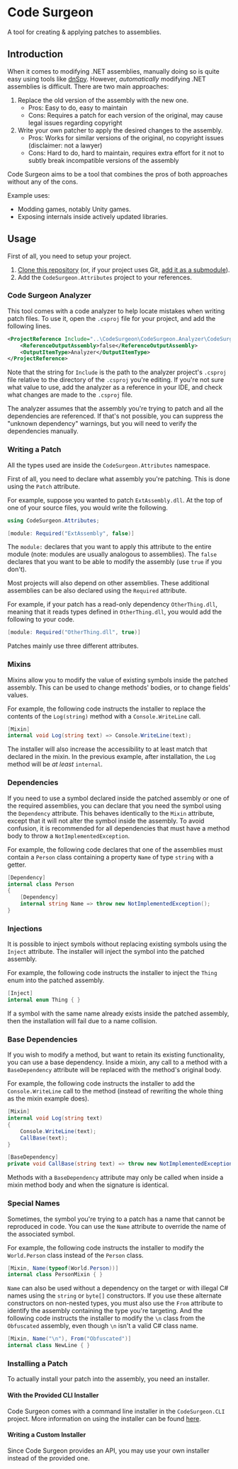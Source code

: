 # Code Surgeon

A tool for creating & applying patches to assemblies.

## Introduction

When it comes to modifying .NET assemblies, manually doing so is quite easy using tools like [dnSpy](https://github.com/0xd4d/dnSpy).
However, *automatically* modifying .NET assemblies is difficult.
There are two main approaches:

1. Replace the old version of the assembly with the new one.
   * Pros: Easy to do, easy to maintain
   * Cons: Requires a patch for each version of the original, may cause legal issues regarding copyright
2. Write your own patcher to apply the desired changes to the assembly.
   * Pros: Works for similar versions of the original, no copyright issues (disclaimer: not a lawyer)
   * Cons: Hard to do, hard to maintain, requires extra effort for it not to subtly break incompatible versions of the assembly

Code Surgeon aims to be a tool that combines the pros of both approaches without any of the cons.

Example uses:

* Modding games, notably Unity games.
* Exposing internals inside actively updated libraries.

## Usage

First of all, you need to setup your project.

1. [Clone this repository](https://help.github.com/en/articles/cloning-a-repository) (or, if your project uses Git, [add it as a submodule](https://git-scm.com/book/en/v2/Git-Tools-Submodules)).
2. Add the `CodeSurgeon.Attributes` project to your references.

### Code Surgeon Analyzer

This tool comes with a code analyzer to help locate mistakes when writing patch files.
To use it, open the `.csproj` file for your project, and add the following lines.

```XML
<ProjectReference Include="..\CodeSurgeon\CodeSurgeon.Analyzer\CodeSurgeon.Analyzer.csproj">
    <ReferenceOutputAssembly>false</ReferenceOutputAssembly>
    <OutputItemType>Analyzer</OutputItemType>
</ProjectReference>
```

Note that the string for `Include` is the path to the analyzer project's `.csproj` file relative to the directory of the `.csproj` you're editing.
If you're not sure what value to use, add the analyzer as a reference in your IDE, and check what changes are made to the `.csproj` file.

The analyzer assumes that the assembly you're trying to patch and all the dependencies are referenced.
If that's not possible, you can suppress the "unknown dependency" warnings, but you will need to verify the dependencies manually.

### Writing a Patch

All the types used are inside the `CodeSurgeon.Attributes` namespace.

First of all, you need to declare what assembly you're patching.
This is done using the `Patch` attribute.

For example, suppose you wanted to patch `ExtAssembly.dll`.
At the top of one of your source files, you would write the following.

```C#
using CodeSurgeon.Attributes;

[module: Required("ExtAssembly", false)]
```

The `module:` declares that you want to apply this attribute to the entire module (note: modules are usually analogous to assemblies).
The `false` declares that you want to be able to modify the assembly (use `true` if you don't).

Most projects will also depend on other assemblies.
These additional assemblies can be also declared using the `Required` attribute.

For example, if your patch has a read-only dependency `OtherThing.dll`, meaning that it reads types defined in `OtherThing.dll`, you would add the following to your code.

```C#
[module: Required("OtherThing.dll", true)]
```

Patches mainly use three different attributes.

### Mixins

Mixins allow you to modify the value of existing symbols inside the patched assembly.
This can be used to change methods' bodies, or to change fields' values.

For example, the following code instructs the installer to replace the contents of the `Log(string)` method with a `Console.WriteLine` call.

```C#
[Mixin]
internal void Log(string text) => Console.WriteLine(text);
```

The installer will also increase the accessibility to at least match that declared in the mixin.
In the previous example, after installation, the `Log` method will be *at least* `internal`.

### Dependencies

If you need to use a symbol declared inside the patched assembly or one of the required assemblies, you can declare that you need the symbol using the `Dependency` attribute.
This behaves identically to the `Mixin` attribute, except that it will not alter the symbol inside the assembly.
To avoid confusion, it is recommended for all dependencies that must have a method body to throw a `NotImplementedException`.

For example, the following code declares that one of the assemblies must contain a `Person` class containing a property `Name` of type `string` with a getter.

```C#
[Dependency]
internal class Person
{
    [Dependency]
    internal string Name => throw new NotImplementedException();
}
```

### Injections

It is possible to inject symbols without replacing existing symbols using the `Inject` attribute.
The installer will inject the symbol into the patched assembly.

For example, the following code instructs the installer to inject the `Thing` enum into the patched assembly.

```C#
[Inject]
internal enum Thing { }
```

If a symbol with the same name already exists inside the patched assembly, then the installation will fail due to a name collision.

### Base Dependencies

If you wish to modify a method, but want to retain its existing functionality, you can use a base dependency.
Inside a mixin, any call to a method with a `BaseDependency` attribute will be replaced with the method's original body.

For example, the following code instructs the installer to add the `Console.WriteLine` call to the method (instead of rewriting the whole thing as the mixin example does).

```C#
[Mixin]
internal void Log(string text)
{
    Console.WriteLine(text);
    CallBase(text);
}

[BaseDependency]
private void CallBase(string text) => throw new NotImplementedException();
```

Methods with a `BaseDependency` attribute may only be called when inside a mixin method body and when the signature is identical.

### Special Names

Sometimes, the symbol you're trying to a patch has a name that cannot be reproduced in code.
You can use the `Name` attribute to override the name of the associated symbol.

For example, the following code instructs the installer to modify the `World.Person` class instead of the `Person` class.

```C#
[Mixin, Name(typeof(World.Person))]
internal class PersonMixin { }
```

`Name` can also be used without a dependency on the target or with illegal C# names using the `string` or `byte[]` constructors.
If you use these alternate constructors on non-nested types, you must also use the `From` attribute to identify the assembly containing the type you're targeting.
And the following code instructs the installer to modify the `\n` class from the `Obfuscated` assembly, even though `\n` isn't a valid C# class name.

```C#
[Mixin, Name("\n"), From("Obfuscated")]
internal class NewLine { }
```

### Installing a Patch

To actually install your patch into the assembly, you need an installer.

#### With the Provided CLI Installer

Code Surgeon comes with a command line installer in the `CodeSurgeon.CLI` project.
More information on using the installer can be found [here](CodeSurgeon.CLI/README.md).

#### Writing a Custom Installer

Since Code Surgeon provides an API, you may use your own installer instead of the provided one.

